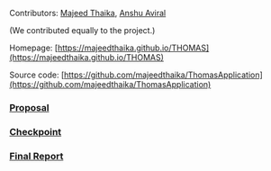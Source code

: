 Contributors: [Majeed Thaika](https://github.com/majeedthaika), [Anshu Aviral](https://github.com/cyclotronian)

(We contributed equally to the project.)

Homepage: [https://majeedthaika.github.io/THOMAS](https://majeedthaika.github.io/THOMAS) 

Source code: [https://github.com/majeedthaika/ThomasApplication](https://github.com/majeedthaika/ThomasApplication)

### [Proposal](https://majeedthaika.github.io/THOMAS/proposal)
### [Checkpoint](https://majeedthaika.github.io/THOMAS/checkpoint)
### [Final Report](https://majeedthaika.github.io/THOMAS/final_report.pdf)
